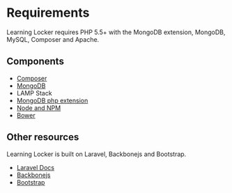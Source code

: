 ---
---

Requirements
============

Learning Locker requires PHP 5.5+ with the MongoDB extension, MongoDB, MySQL, Composer and Apache.

## Components

* [Composer](http://getcomposer.org)
* [MongoDB](http://mongodb.org)
* LAMP Stack
* [MongoDB php extension](http://www.php.net/manual/en/mongo.installation.php)
* [Node and NPM](http://nodejs.org/)
* [Bower](http://bower.io/)

## Other resources

Learning Locker is built on Laravel, Backbonejs and Bootstrap.

* [Laravel Docs](http://laravel.com)
* [Backbonejs](http://backbonejs.com)
* [Bootstrap](http://getbootstrap.com)
